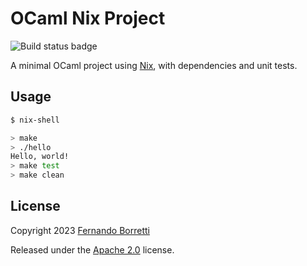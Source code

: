 # OCaml Nix Project

![Build status badge](https://github.com/eudoxia0/ocaml-nix-starter/actions/workflows/test.yaml/badge.svg)

A minimal OCaml project using [Nix][nix], with dependencies and unit tests.

[nix]: https://nixos.org/

## Usage

```bash
$ nix-shell

> make
> ./hello
Hello, world!
> make test
> make clean
```

## License

Copyright 2023 [Fernando Borretti](https://borretti.me/)

Released under the [Apache 2.0][license] license.

[license]: https://www.apache.org/licenses/LICENSE-2.0
